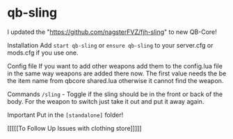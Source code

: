 # qb-sling
I updated the "https://github.com/nagsterFVZ/fjh-sling" to new QB-Core!

Installation
Add `start qb-sling` or `ensure qb-sling` to your server.cfg or mods.cfg if you use one.

Config file
If you want to add other weapons add them to the config.lua file in the same way weapons are added there now. The first value needs the be the item name from qbcore shared.lua otherwise it cannot find the weapon.

Commands
`/sling` - Toggle if the sling should be in the front or back of the body. For the weapon to switch just take it out and put it away again.

Important
Put in the `[standalone]` folder!

[[[[[To Follow Up Issues with clothing store]]]]]
